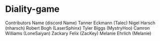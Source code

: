 # Diality-game
Contributors
Name                       (discord Name)
Tanner Eckmann             (Talec)
Nigel Harsch                (nharsch)
Robert Bogh         (LaserSphinx)
Tyler Biggs              (MystryHoo)
Camron Williams  (LoneSaiyan) 
Zackary Felix               (ZacKey)
Melanie Ehrlich            (Melanie)

